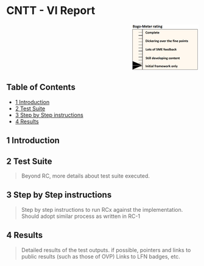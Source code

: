 # CNTT - VI Report

<p align="right"><img src="../figures/bogo_ifo.png" alt="scope" title="Scope" width="35%"/></p>

## Table of Contents
* [1 Introduction](#1)
* [2 Test Suite](#2)
* [3 Step by Step instructions](#3)
* [4 Results](#4)

<a name="1"></a>
## 1 Introduction


<a name="2"></a>
## 2 Test Suite
> Beyond RC, more details about test suite executed.

<a name="3"></a>
## 3 Step by Step instructions

> Step by step instructions to run RCx against the implementation.
> Should adopt similar process as written in RC-1

<a name="4"></a>
## 4 Results

> Detailed results of the test outputs.
> if possible, pointers and links to public results (such as those of OVP)
> Links to LFN badges, etc.